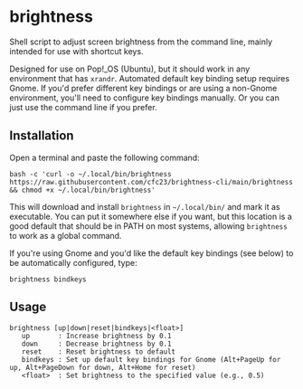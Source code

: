 # brightness

Shell script to adjust screen brightness from the command line, mainly intended for use with shortcut keys.

Designed for use on Pop!_OS (Ubuntu), but it should work in any environment that has `xrandr`. Automated default key binding setup requires Gnome. If you'd prefer different key bindings or are using a non-Gnome environment, you'll need to configure key bindings manually. Or you can just use the command line if you prefer.


## Installation

Open a terminal and paste the following command:

 	bash -c 'curl -o ~/.local/bin/brightness https://raw.githubusercontent.com/cfc23/brightness-cli/main/brightness && chmod +x ~/.local/bin/brightness'

This will download and install `brightness` in `~/.local/bin/` and mark it as executable. You can put it somewhere else if you want, but this location is a good default that should be in PATH on most systems, allowing `brightness` to work as a global command.

If you're using Gnome and you'd like the default key bindings (see below) to be automatically configured, type:

	brightness bindkeys


## Usage

	brightness [up|down|reset|bindkeys|<float>]
	   up       : Increase brightness by 0.1
	   down     : Decrease brightness by 0.1
	   reset    : Reset brightness to default
	   bindkeys : Set up default key bindings for Gnome (Alt+PageUp for up, Alt+PageDown for down, Alt+Home for reset)
	   <float>  : Set brightness to the specified value (e.g., 0.5)
